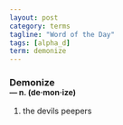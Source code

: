 ```yaml
---
layout: post
category: terms
tagline: "Word of the Day"
tags: [alpha_d]
term: demonize
---
```


<h3>Demonize<br/> <small>&mdash; n. (de<span>&middot;</span>mon<span>&middot;</span>ize)</small></h3>
<p><ol>
<li>the devils peepers</li>
</ol></p>
